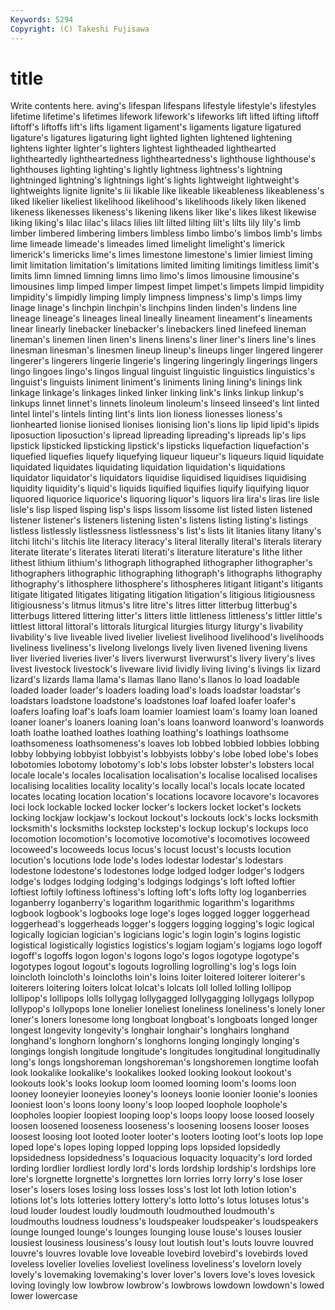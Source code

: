 ```yaml
---
Keywords: 5294 
Copyright: (C) Takeshi Fujisawa
---
```


# title

Write contents here.
aving's
lifespan lifespans lifestyle lifestyle's lifestyles lifetime lifetime's lifetimes lifework lifework's
lifeworks lift lifted lifting liftoff liftoff's liftoffs lift's lifts ligament
ligament's ligaments ligature ligatured ligature's ligatures ligaturing light lighted lighten
lightened lightening lightens lighter lighter's lighters lightest lightheaded lighthearted lightheartedly
lightheartedness lightheartedness's lighthouse lighthouse's lighthouses lighting lighting's lightly lightness lightness's
lightning lightninged lightning's lightnings light's lights lightweight lightweight's lightweights lignite
lignite's lii likable like likeable likeableness likeableness's liked likelier likeliest
likelihood likelihood's likelihoods likely liken likened likeness likenesses likeness's likening
likens liker like's likes likest likewise liking liking's lilac lilac's
lilacs lilies lilt lilted lilting lilt's lilts lily lily's limb
limber limbered limbering limbers limbless limbo limbo's limbos limb's limbs
lime limeade limeade's limeades limed limelight limelight's limerick limerick's limericks
lime's limes limestone limestone's limier limiest liming limit limitation limitation's
limitations limited limiting limitings limitless limit's limits limn limned limning
limns limo limo's limos limousine limousine's limousines limp limped limper
limpest limpet limpet's limpets limpid limpidity limpidity's limpidly limping limply
limpness limpness's limp's limps limy linage linage's linchpin linchpin's linchpins
linden linden's lindens line lineage lineage's lineages lineal lineally lineament
lineament's lineaments linear linearly linebacker linebacker's linebackers lined linefeed lineman
lineman's linemen linen linen's linens linens's liner liner's liners line's
lines linesman linesman's linesmen lineup lineup's lineups linger lingered lingerer
lingerer's lingerers lingerie lingerie's lingering lingeringly lingerings lingers lingo lingoes
lingo's lingos lingual linguist linguistic linguistics linguistics's linguist's linguists liniment
liniment's liniments lining lining's linings link linkage linkage's linkages linked
linker linking link's links linkup linkup's linkups linnet linnet's linnets
linoleum linoleum's linseed linseed's lint linted lintel lintel's lintels linting
lint's lints lion lioness lionesses lioness's lionhearted lionise lionised lionises
lionising lion's lions lip lipid lipid's lipids liposuction liposuction's lipread
lipreading lipreading's lipreads lip's lips lipstick lipsticked lipsticking lipstick's lipsticks
liquefaction liquefaction's liquefied liquefies liquefy liquefying liqueur liqueur's liqueurs liquid
liquidate liquidated liquidates liquidating liquidation liquidation's liquidations liquidator liquidator's liquidators
liquidise liquidised liquidises liquidising liquidity liquidity's liquid's liquids liquified liquifies
liquify liquifying liquor liquored liquorice liquorice's liquoring liquor's liquors lira
lira's liras lire lisle lisle's lisp lisped lisping lisp's lisps
lissom lissome list listed listen listened listener listener's listeners listening
listen's listens listing listing's listings listless listlessly listlessness listlessness's list's
lists lit litanies litany litany's litchi litchi's litchis lite literacy
literacy's literal literally literal's literals literary literate literate's literates literati
literati's literature literature's lithe lither lithest lithium lithium's lithograph lithographed
lithographer lithographer's lithographers lithographic lithographing lithograph's lithographs lithography lithography's lithosphere
lithosphere's lithospheres litigant litigant's litigants litigate litigated litigates litigating litigation
litigation's litigious litigiousness litigiousness's litmus litmus's litre litre's litres litter
litterbug litterbug's litterbugs littered littering litter's litters little littleness littleness's
littler little's littlest littoral littoral's littorals liturgical liturgies liturgy liturgy's
livability livability's live liveable lived livelier liveliest livelihood livelihood's livelihoods
liveliness liveliness's livelong livelongs lively liven livened livening livens liver
liveried liveries liver's livers liverwurst liverwurst's livery livery's lives livest
livestock livestock's liveware livid lividly living living's livings lix lizard
lizard's lizards llama llama's llamas llano llano's llanos lo load
loadable loaded loader loader's loaders loading load's loads loadstar loadstar's
loadstars loadstone loadstone's loadstones loaf loafed loafer loafer's loafers loafing
loaf's loafs loam loamier loamiest loam's loamy loan loaned loaner
loaner's loaners loaning loan's loans loanword loanword's loanwords loath loathe
loathed loathes loathing loathing's loathings loathsome loathsomeness loathsomeness's loaves lob
lobbed lobbied lobbies lobbing lobby lobbying lobbyist lobbyist's lobbyists lobby's
lobe lobed lobe's lobes lobotomies lobotomy lobotomy's lob's lobs lobster
lobster's lobsters local locale locale's locales localisation localisation's localise localised
localises localising localities locality locality's locally local's locals locate located
locates locating location location's locations locavore locavore's locavores loci lock
lockable locked locker locker's lockers locket locket's lockets locking lockjaw
lockjaw's lockout lockout's lockouts lock's locks locksmith locksmith's locksmiths lockstep
lockstep's lockup lockup's lockups loco locomotion locomotion's locomotive locomotive's locomotives
locoweed locoweed's locoweeds locus locus's locust locust's locusts locution locution's
locutions lode lode's lodes lodestar lodestar's lodestars lodestone lodestone's lodestones
lodge lodged lodger lodger's lodgers lodge's lodges lodging lodging's lodgings
lodgings's loft lofted loftier loftiest loftily loftiness loftiness's lofting loft's
lofts lofty log loganberries loganberry loganberry's logarithm logarithmic logarithm's logarithms
logbook logbook's logbooks loge loge's loges logged logger loggerhead loggerhead's
loggerheads logger's loggers logging logging's logic logical logically logician logician's
logicians logic's login login's logins logistic logistical logistically logistics logistics's
logjam logjam's logjams logo logoff logoff's logoffs logon logon's logons
logo's logos logotype logotype's logotypes logout logout's logouts logrolling logrolling's
log's logs loin loincloth loincloth's loincloths loin's loins loiter loitered
loiterer loiterer's loiterers loitering loiters lolcat lolcat's lolcats loll lolled
lolling lollipop lollipop's lollipops lolls lollygag lollygagged lollygagging lollygags lollypop
lollypop's lollypops lone lonelier loneliest loneliness loneliness's lonely loner loner's
loners lonesome long longboat longboat's longboats longed longer longest longevity
longevity's longhair longhair's longhairs longhand longhand's longhorn longhorn's longhorns longing
longingly longing's longings longish longitude longitude's longitudes longitudinal longitudinally long's
longs longshoreman longshoreman's longshoremen longtime loofah look lookalike lookalike's lookalikes
looked looking lookout lookout's lookouts look's looks lookup loom loomed
looming loom's looms loon looney looneyier looneyies looney's looneys loonie
loonier loonie's loonies looniest loon's loons loony loony's loop looped
loophole loophole's loopholes loopier loopiest looping loop's loops loopy loose
loosed loosely loosen loosened looseness looseness's loosening loosens looser looses
loosest loosing loot looted looter looter's looters looting loot's loots
lop lope loped lope's lopes loping lopped lopping lops lopsided
lopsidedly lopsidedness lopsidedness's loquacious loquacity loquacity's lord lorded lording lordlier
lordliest lordly lord's lords lordship lordship's lordships lore lore's lorgnette
lorgnette's lorgnettes lorn lorries lorry lorry's lose loser loser's losers
loses losing loss losses loss's lost lot loth lotion lotion's
lotions lot's lots lotteries lottery lottery's lotto lotto's lotus lotuses
lotus's loud louder loudest loudly loudmouth loudmouthed loudmouth's loudmouths loudness
loudness's loudspeaker loudspeaker's loudspeakers lounge lounged lounge's lounges lounging louse
louse's louses lousier lousiest lousiness lousiness's lousy lout loutish lout's
louts louvre louvred louvre's louvres lovable love loveable lovebird lovebird's
lovebirds loved loveless lovelier lovelies loveliest loveliness loveliness's lovelorn lovely
lovely's lovemaking lovemaking's lover lover's lovers love's loves lovesick loving
lovingly low lowbrow lowbrow's lowbrows lowdown lowdown's lowed lower lowercase
